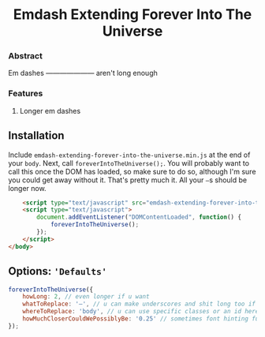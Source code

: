 <h1 align="center">Emdash Extending Forever Into The Universe</h1>

### Abstract
Em dashes ——————— aren't long enough

### Features
1. Longer em dashes

Installation
----

Include `emdash-extending-forever-into-the-universe.min.js` at the end of your `body`. Next, call `foreverIntoTheUniverse();`. You will probably want to call this once the DOM has loaded, so make sure to do so, although I'm sure you could get away without it. That's pretty much it. All your `—`s should be longer now.

```html
	<script type="text/javascript" src="emdash-extending-forever-into-the-universe.min.js"></script>
	<script type="text/javascript">
		document.addEventListener("DOMContentLoaded", function() {
			foreverIntoTheUniverse();
		});
	</script>
</body>
```

Options: `'Defaults'`
---

```js
foreverIntoTheUniverse({
	howLong: 2, // even longer if u want
	whatToReplace: '—', // u can make underscores and shit long too if u want
	whereToReplace: 'body', // u can use specific classes or an id here too. no support for children or other elements sry
	howMuchCloserCouldWePossiblyBe: '0.25' // sometimes font hinting fucks this up a bit, so you can adjust this if so. this is a negative value
});
```
